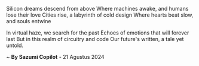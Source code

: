 Silicon dreams descend from above
Where machines awake, and humans lose their love
Cities rise, a labyrinth of cold design
Where hearts beat slow, and souls entwine

In virtual haze, we search for the past
Echoes of emotions that will forever last
But in this realm of circuitry and code
Our future's written, a tale yet untold.

~ <b>By Sazumi Copilot</b> - 21 Agustus 2024